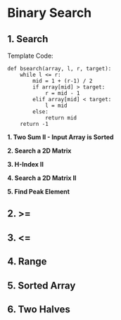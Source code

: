 # Binary Search

## 1. Search

Template Code:

```
def bsearch(array, l, r, target):
	while l <= r:
		mid = 1 + (r-1) / 2
		if array[mid] > target:
			r = mid - 1
		elif array[mid] < target:
			l = mid
		else:
			return mid
	return -1
```

**1. Two Sum II - Input Array is Sorted**

**2. Search a 2D Matrix**

**3. H-Index II**

**4. Search a 2D Matrix II**

**5. Find Peak Element**

## 2. >=

## 3. <=

## 4. Range

## 5. Sorted Array

## 6. Two Halves
